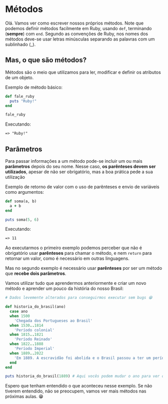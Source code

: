 # Métodos

Olá. Vamos ver como escrever nossos próprios métodos. Note que podemos definir métodos facilmente em Ruby, usando `def`, terminando (**sempre**) com `end`. Segundo as convenções de Ruby, nos nomes dos métodos deve-se usar letras minúsculas separando as palavras com um sublinhado (\_).

## Mas, o que são métodos?

Métodos são o meio que utilizamos para ler, modificar e definir os atributos de um objeto.

Exemplo de método básico:

```ruby
def fale_ruby
  puts "Ruby!"
end

fale_ruby
```

Executando:

```txt
=> "Ruby!"
```

## Parâmetros

Para passar informações a um método pode-se incluir um ou mais **parâmetros** depois do seu nome. Nesse caso, **os parênteses devem ser utilizados**, apesar de não ser obrigatório, mas a boa prática pede a sua utilização

Exemplo de retorno de valor com o uso de parênteses e envio de variáveis como argumentos:

```ruby
def soma(a, b)
  a + b
end

puts soma(5, 6)
```

Executando:

```txt
=> 11
```

Ao executarmos o primeiro exemplo podemos perceber que não é obrigatório usar **parênteses** para chamar o método, e nem `return` para retornar um valor, como é necessário em outras linguagens.

Mas no segundo exemplo é necessário usar **parênteses** por ser um método que **recebe dois parâmetros**.

Vamos utilizar tudo que aprendermos anteriormente e criar um novo método e aprender um pouco da história do nosso Brasil:

```ruby
# Dados levemente alterados para conseguirmos executar sem bugs 😁

def historia_do_brasil(ano)
  case ano
  when 1500
    'Chegada dos Portugueses ao Brasil'
  when 1530..1814
    'Período colonial'
  when 1815..1821
    'Período Reinado'
  when 1822..1888
    'Período Imperial'
  when 1889..2022
    'Em 1889. A escravidão foi abolida e o Brasil passou a ter um período republicano ditatorial'
  end
end

puts historia_do_brasil(1889) # Aqui vocês podem mudar o ano para ver os resultados diferentes
```

Espero que tenham entendido o que aconteceu nesse exemplo. Se não tiverem entendido, não se preocupem, vamos ver mais métodos nas próximas aulas. 😁
